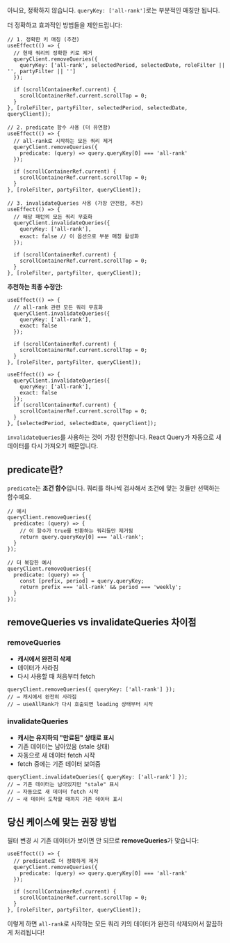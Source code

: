 아니요, 정확하지 않습니다. `queryKey: ['all-rank']`로는 부분적인 매칭만 됩니다. 

더 정확하고 효과적인 방법들을 제안드립니다:

````tsx
// 1. 정확한 키 매칭 (추천)
useEffect(() => {
  // 현재 쿼리의 정확한 키로 제거
  queryClient.removeQueries({ 
    queryKey: ['all-rank', selectedPeriod, selectedDate, roleFilter || '', partyFilter || ''] 
  });
  
  if (scrollContainerRef.current) {
    scrollContainerRef.current.scrollTop = 0;
  }
}, [roleFilter, partyFilter, selectedPeriod, selectedDate, queryClient]);

// 2. predicate 함수 사용 (더 유연함)
useEffect(() => {
  // all-rank로 시작하는 모든 쿼리 제거
  queryClient.removeQueries({ 
    predicate: (query) => query.queryKey[0] === 'all-rank'
  });
  
  if (scrollContainerRef.current) {
    scrollContainerRef.current.scrollTop = 0;
  }
}, [roleFilter, partyFilter, queryClient]);

// 3. invalidateQueries 사용 (가장 안전함, 추천)
useEffect(() => {
  // 해당 패턴의 모든 쿼리 무효화
  queryClient.invalidateQueries({ 
    queryKey: ['all-rank'],
    exact: false // 이 옵션으로 부분 매칭 활성화
  });
  
  if (scrollContainerRef.current) {
    scrollContainerRef.current.scrollTop = 0;
  }
}, [roleFilter, partyFilter, queryClient]);
````

**추천하는 최종 수정안:**

````tsx
useEffect(() => {
  // all-rank 관련 모든 쿼리 무효화
  queryClient.invalidateQueries({ 
    queryKey: ['all-rank'],
    exact: false 
  });
  
  if (scrollContainerRef.current) {
    scrollContainerRef.current.scrollTop = 0;
  }
}, [roleFilter, partyFilter, queryClient]);

useEffect(() => {
  queryClient.invalidateQueries({ 
    queryKey: ['all-rank'],
    exact: false 
  });
  if (scrollContainerRef.current) {
    scrollContainerRef.current.scrollTop = 0;
  }
}, [selectedPeriod, selectedDate, queryClient]);
````

`invalidateQueries`를 사용하는 것이 가장 안전합니다. React Query가 자동으로 새 데이터를 다시 가져오기 때문입니다.


## predicate란?

`predicate`는 **조건 함수**입니다. 쿼리를 하나씩 검사해서 조건에 맞는 것들만 선택하는 함수예요.

````tsx
// 예시
queryClient.removeQueries({
  predicate: (query) => {
    // 이 함수가 true를 반환하는 쿼리들만 제거됨
    return query.queryKey[0] === 'all-rank';
  }
});

// 더 복잡한 예시
queryClient.removeQueries({
  predicate: (query) => {
    const [prefix, period] = query.queryKey;
    return prefix === 'all-rank' && period === 'weekly';
  }
});
````

## removeQueries vs invalidateQueries 차이점

### removeQueries
- **캐시에서 완전히 삭제**
- 데이터가 사라짐
- 다시 사용할 때 처음부터 fetch

````tsx
queryClient.removeQueries({ queryKey: ['all-rank'] });
// → 캐시에서 완전히 사라짐
// → useAllRank가 다시 호출되면 loading 상태부터 시작
````

### invalidateQueries  
- **캐시는 유지하되 "만료된" 상태로 표시**
- 기존 데이터는 남아있음 (stale 상태)
- 자동으로 새 데이터 fetch 시작
- fetch 중에는 기존 데이터 보여줌

````tsx
queryClient.invalidateQueries({ queryKey: ['all-rank'] });
// → 기존 데이터는 남아있지만 "stale" 표시
// → 자동으로 새 데이터 fetch 시작
// → 새 데이터 도착할 때까지 기존 데이터 표시
````

## 당신 케이스에 맞는 권장 방법

필터 변경 시 기존 데이터가 보이면 안 되므로 **removeQueries**가 맞습니다:

````tsx
useEffect(() => {
  // predicate로 더 정확하게 제거
  queryClient.removeQueries({
    predicate: (query) => query.queryKey[0] === 'all-rank'
  });
  
  if (scrollContainerRef.current) {
    scrollContainerRef.current.scrollTop = 0;
  }
}, [roleFilter, partyFilter, queryClient]);
````

이렇게 하면 `all-rank`로 시작하는 모든 쿼리 키의 데이터가 완전히 삭제되어서 깔끔하게 처리됩니다!
